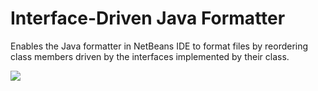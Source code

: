 # Interface-Driven Java Formatter

Enables the Java formatter in NetBeans IDE 
to format files by reordering class members 
driven by the interfaces implemented by their class.

<img src="https://blogs.oracle.com/geertjan_images/resource/ordering-by-interface-1.png"></img>
